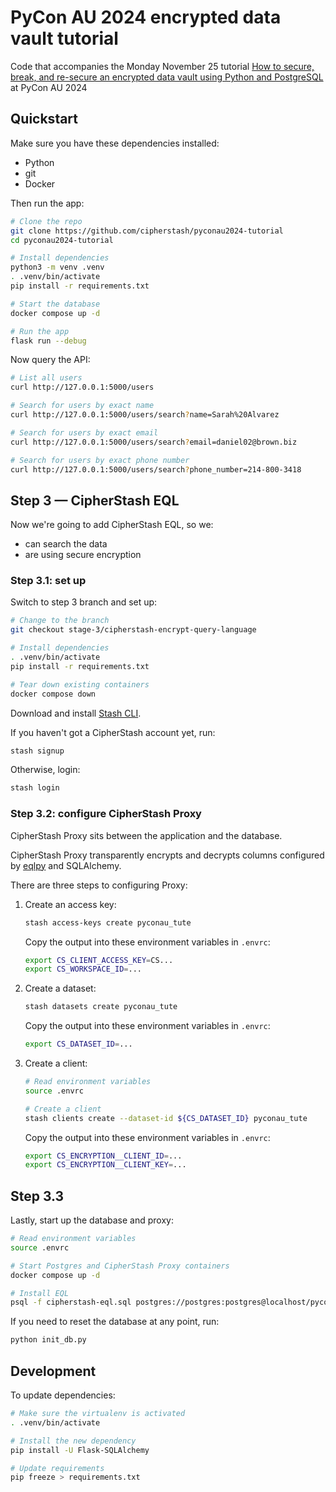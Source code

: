 # PyCon AU 2024 encrypted data vault tutorial

Code that accompanies the Monday November 25 tutorial [How to secure, break, and re-secure an encrypted data vault using Python and PostgreSQL](https://2024.pycon.org.au/program/HBB3ST/) at PyCon AU 2024

## Quickstart

Make sure you have these dependencies installed:

- Python
- git
- Docker

Then run the app:

```bash
# Clone the repo
git clone https://github.com/cipherstash/pyconau2024-tutorial
cd pyconau2024-tutorial

# Install dependencies
python3 -m venv .venv
. .venv/bin/activate
pip install -r requirements.txt

# Start the database
docker compose up -d

# Run the app
flask run --debug
```

Now query the API:

```bash
# List all users
curl http://127.0.0.1:5000/users

# Search for users by exact name
curl http://127.0.0.1:5000/users/search?name=Sarah%20Alvarez

# Search for users by exact email
curl http://127.0.0.1:5000/users/search?email=daniel02@brown.biz

# Search for users by exact phone number
curl http://127.0.0.1:5000/users/search?phone_number=214-800-3418
```

## Step 3 — CipherStash EQL

Now we're going to add CipherStash EQL, so we:

- can search the data
- are using secure encryption

### Step 3.1: set up

Switch to step 3 branch and set up:

```bash
# Change to the branch
git checkout stage-3/cipherstash-encrypt-query-language

# Install dependencies
. .venv/bin/activate
pip install -r requirements.txt

# Tear down existing containers
docker compose down
```

Download and install [Stash CLI](https://github.com/cipherstash/cli-releases/releases/latest).

If you haven't got a CipherStash account yet, run:

```bash
stash signup
```

Otherwise, login:

```bash
stash login
```

### Step 3.2: configure CipherStash Proxy

CipherStash Proxy sits between the application and the database.

CipherStash Proxy transparently encrypts and decrypts columns configured by [eqlpy](https://github.com/cipherstash/eqlpy) and SQLAlchemy.

There are three steps to configuring Proxy:

1. Create an access key:
   ```bash
   stash access-keys create pyconau_tute
   ```

   Copy the output into these environment variables in `.envrc`:

   ```bash
   export CS_CLIENT_ACCESS_KEY=CS...
   export CS_WORKSPACE_ID=...
   ```
1. Create a dataset:
   ```bash
   stash datasets create pyconau_tute
   ```

   Copy the output into these environment variables in `.envrc`:

   ```bash
   export CS_DATASET_ID=...
   ```
1. Create a client:
   ```bash
   # Read environment variables
   source .envrc

   # Create a client
   stash clients create --dataset-id ${CS_DATASET_ID} pyconau_tute
   ```

   Copy the output into these environment variables in `.envrc`:

   ```bash
   export CS_ENCRYPTION__CLIENT_ID=...
   export CS_ENCRYPTION__CLIENT_KEY=...
   ```

## Step 3.3

Lastly, start up the database and proxy:

``` bash
# Read environment variables
source .envrc

# Start Postgres and CipherStash Proxy containers
docker compose up -d

# Install EQL
psql -f cipherstash-eql.sql postgres://postgres:postgres@localhost/pyconau_tute
```

If you need to reset the database at any point, run:

```bash
python init_db.py
```

## Development

To update dependencies:

```bash
# Make sure the virtualenv is activated
. .venv/bin/activate

# Install the new dependency
pip install -U Flask-SQLAlchemy

# Update requirements
pip freeze > requirements.txt
```

